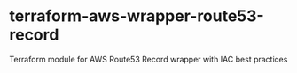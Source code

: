 # terraform-aws-wrapper-route53-record
Terraform module for AWS Route53 Record wrapper with IAC best practices
